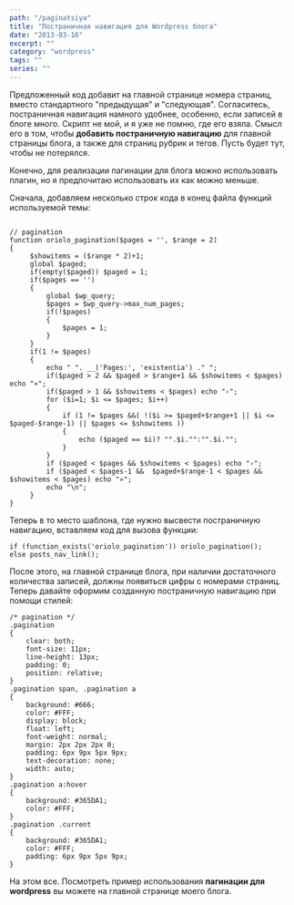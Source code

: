 ```yaml
---
path: "/paginatsiya"
title: "Постраничная навигация для Wordpress блога"
date: "2013-03-16"
excerpt: ""
category: "wordpress"
tags: ""
series: ""
---
```


Предложенный код добавит на главной странице номера страниц, вместо стандартного "предыдущая" и "следующая". Согласитесь, постраничная навигация намного удобнее, особенно, если записей в блоге много. Скрипт не мой, и я уже не помню, где его взяла. Смысл его в том, чтобы **добавить постраничную навигацию** для главной страницы блога, а также для страниц рубрик и тегов. Пусть будет тут, чтобы не потерялся.

Конечно, для реализации пагинации для блога можно использовать плагин, но я предпочитаю использовать их как можно меньше.

Сначала, добавляем несколько строк кода в конец файла функций используемой темы:

```

// pagination
function oriolo_pagination($pages = '', $range = 2)
{
     $showitems = ($range * 2)+1;
     global $paged;
     if(empty($paged)) $paged = 1;
     if($pages == '')
     {
         global $wp_query;
         $pages = $wp_query->max_num_pages;
         if(!$pages)
         {
             $pages = 1;
         }
     }
     if(1 != $pages)
     { 
         echo " ". __('Pages:', 'existentia') ." ";
         if($paged > 2 && $paged > $range+1 && $showitems < $pages) echo "«";
         if($paged > 1 && $showitems < $pages) echo "‹";
         for ($i=1; $i <= $pages; $i++)
         {
             if (1 != $pages &&( !($i >= $paged+$range+1 || $i <= $paged-$range-1) || $pages <= $showitems ))
             {
                 echo ($paged == $i)? "".$i."":"".$i."";
             }
         }
         if ($paged < $pages && $showitems < $pages) echo "›";
         if ($paged < $pages-1 &&  $paged+$range-1 < $pages && $showitems < $pages) echo "»";
         echo "\n";
     }
}

```

Теперь в то место шаблона, где нужно высвести постраничную навигацию, вставляем код для вызова функции:

```
if (function_exists('oriolo_pagination')) oriolo_pagination(); 
else posts_nav_link();
```

После этого, на главной странице блога, при наличии достаточного количества записей, должны появиться цифры с номерами страниц. Теперь давайте оформим созданную постраничную навигацию при помощи стилей:

```
/* pagination */
.pagination
{
	clear: both;
	font-size: 11px;
	line-height: 13px;
	padding: 0;
	position: relative;
}
.pagination span, .pagination a
{
	background: #666;
	color: #FFF;
	display: block;
	float: left;
	font-weight: normal;
	margin: 2px 2px 2px 0;
	padding: 6px 9px 5px 9px;
	text-decoration: none;
	width: auto;
}
.pagination a:hover
{
	background: #365DA1;
	color: #FFF;
}
.pagination .current
{
	background: #365DA1;
	color: #FFF;
	padding: 6px 9px 5px 9px;
}

```

На этом все. Посмотреть пример использования **пагинации для wordpress** вы можете на главной странице моего блога.
